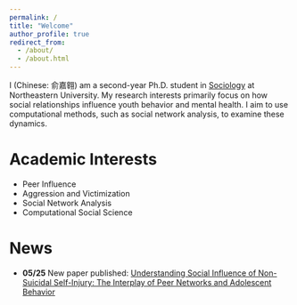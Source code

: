```yaml
---
permalink: /
title: "Welcome"
author_profile: true
redirect_from: 
  - /about/
  - /about.html
---
```


I (Chinese: 俞嘉翱) am a second-year Ph.D. student in [Sociology](https://cssh.northeastern.edu/socant/) at Northeastern University. My research interests primarily focus on how social relationships influence youth behavior and mental health. I aim to use computational methods, such as social network analysis, to examine these dynamics.

Academic Interests
======
- Peer Influence
- Aggression and Victimization
- Social Network Analysis
- Computational Social Science
  
News
======
- **05/25**   New paper published: [Understanding Social Influence of Non-Suicidal Self-Injury: The Interplay of Peer Networks and Adolescent Behavior](https://link.springer.com/article/10.1007/s10964-025-02178-9)



